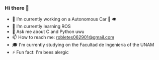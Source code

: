 ### Hi there 👋
- 🔭 I’m currently working on a Autonomous Car 🚗 👁️
- 🌱 I’m currently learning ROS
- 💬 Ask me about C and Python uwu
- 📫 How to reach me: robletes062901@gmail.com
- 🎓 I'm currently studying on the Facultad de Ingeniería of the UNAM
- ⚡ Fun fact: I'm bees alergic
<!--
**Hector290601/Hector290601** is a ✨ _special_ ✨ repository because its `README.md` (this file) appears on your GitHub profile.

Here are some ideas to get you started:

- 🔭 I’m currently working on ...
- 🌱 I’m currently learning ...
- 👯 I’m looking to collaborate on ...
- 🤔 I’m looking for help with ...
- 💬 Ask me about ...
- 📫 How to reach me: ...
- 😄 Pronouns: ...
- ⚡ Fun fact: ...
-->
